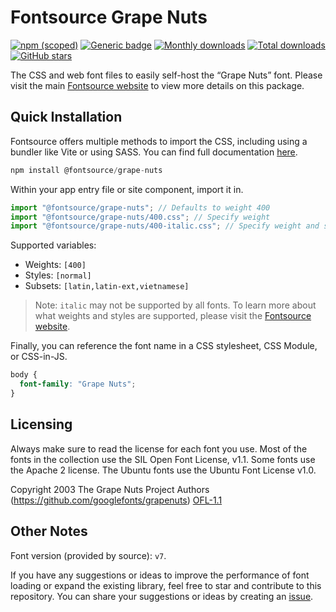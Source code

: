 # Fontsource Grape Nuts

[![npm (scoped)](https://img.shields.io/npm/v/@fontsource/grape-nuts?color=brightgreen)](https://www.npmjs.com/package/@fontsource/grape-nuts) [![Generic badge](https://img.shields.io/badge/fontsource-passing-brightgreen)](https://github.com/fontsource/fontsource) [![Monthly downloads](https://badgen.net/npm/dm/@fontsource/grape-nuts)](https://github.com/fontsource/fontsource) [![Total downloads](https://badgen.net/npm/dt/@fontsource/grape-nuts)](https://github.com/fontsource/fontsource) [![GitHub stars](https://img.shields.io/github/stars/fontsource/fontsource.svg?style=social&label=Star)](https://github.com/fontsource/fontsource/stargazers)

The CSS and web font files to easily self-host the “Grape Nuts” font. Please visit the main [Fontsource website](https://fontsource.org/fonts/grape-nuts) to view more details on this package.

## Quick Installation

Fontsource offers multiple methods to import the CSS, including using a bundler like Vite or using SASS. You can find full documentation [here](https://fontsource.org/docs/getting-started/introduction).

```javascript
npm install @fontsource/grape-nuts
```

Within your app entry file or site component, import it in.

```javascript
import "@fontsource/grape-nuts"; // Defaults to weight 400
import "@fontsource/grape-nuts/400.css"; // Specify weight
import "@fontsource/grape-nuts/400-italic.css"; // Specify weight and style
```

Supported variables:
- Weights: `[400]`
- Styles: `[normal]`
- Subsets: `[latin,latin-ext,vietnamese]`

> Note: `italic` may not be supported by all fonts. To learn more about what weights and styles are supported, please visit the [Fontsource website](https://fontsource.org/fonts/grape-nuts).

Finally, you can reference the font name in a CSS stylesheet, CSS Module, or CSS-in-JS.

```css
body {
  font-family: "Grape Nuts";
}
```

## Licensing
Always make sure to read the license for each font you use. Most of the fonts in the collection use the SIL Open Font License, v1.1. Some fonts use the Apache 2 license. The Ubuntu fonts use the Ubuntu Font License v1.0.

Copyright 2003 The Grape Nuts Project Authors (https://github.com/googlefonts/grapenuts)
[OFL-1.1](https://openfontlicense.org)

## Other Notes
Font version (provided by source): `v7`.

If you have any suggestions or ideas to improve the performance of font loading or expand the existing library, feel free to star and contribute to this repository. You can share your suggestions or ideas by creating an [issue](https://github.com/fontsource/fontsource/issues).